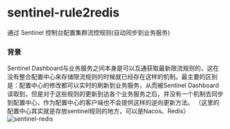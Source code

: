 # sentinel-rule2redis
通过 Sentinel 控制台配置集群流控规则(自动同步到业务服务)

### 背景
Sentinel Dashboard与业务服务之间本身是可以互通获取最新限流规则的，这在没有整合配置中心来存储限流规则的时候就已经存在这样的机制。最主要的区别是：配置中心的修改都可以实时的刷新到业务服务，从而被Sentinel Dashboard读取到，但是对于这些规则的更新到达各个业务服务之后，并没有一个机制去同步到配置中心，作为配置中心的客户端也不会提供这样的逆向更新方法。
（这里的配置中心其实就是存放sentinel规则的地方，可以是Nacos、Redis）
![sentinel-redis](https://user-images.githubusercontent.com/5134790/148348074-cb0c7be6-6e11-4c09-9d3e-34093a5e2866.png)
